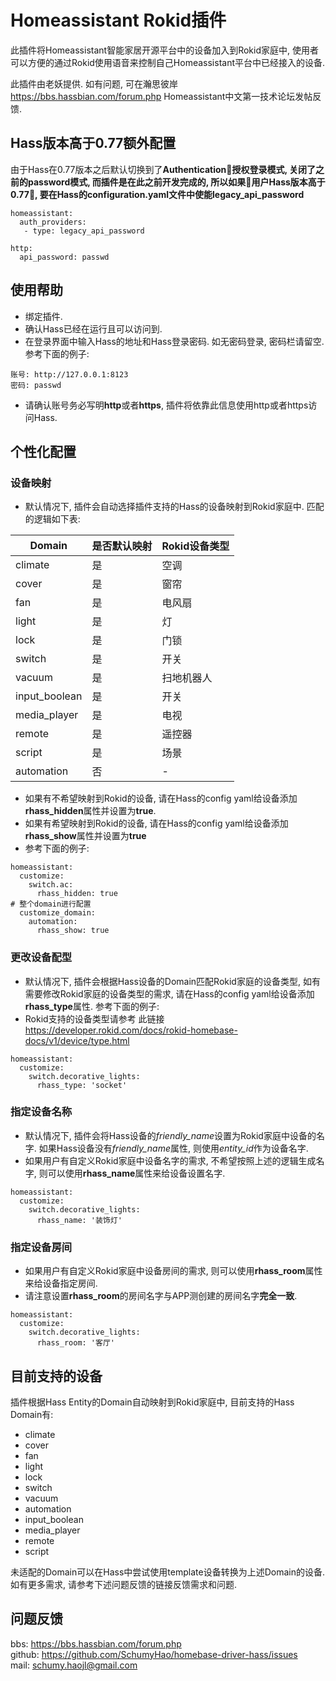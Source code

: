 # Homeassistant Rokid插件
此插件将Homeassistant智能家居开源平台中的设备加入到Rokid家庭中, 使用者可以方便的通过Rokid使用语音来控制自己Homeassistant平台中已经接入的设备.    

此插件由老妖提供.
如有问题, 可在瀚思彼岸<https://bbs.hassbian.com/forum.php> Homeassistant中文第一技术论坛发帖反馈.

## Hass版本高于0.77额外配置

由于Hass在0.77版本之后默认切换到了**Authentication**授权登录模式, 关闭了之前的password模式, 而插件是在此之前开发完成的, 所以如果用户Hass版本高于0.77, 要在Hass的configuration.yaml文件中**使能legacy_api_password**
```
homeassistant:
  auth_providers:
   - type: legacy_api_password

http:
  api_password: passwd
```

## 使用帮助
- 绑定插件.
- 确认Hass已经在运行且可以访问到.
- 在登录界面中输入Hass的地址和Hass登录密码. 如无密码登录, 密码栏请留空. 参考下面的例子:
```
账号: http://127.0.0.1:8123
密码: passwd
```
- 请确认账号务必写明**http**或者**https**, 插件将依靠此信息使用http或者https访问Hass.

## 个性化配置
### 设备映射
- 默认情况下, 插件会自动选择插件支持的Hass的设备映射到Rokid家庭中. 匹配的逻辑如下表:

Domain | 是否默认映射 | Rokid设备类型
------ | -------| ------------
climate | 是 | 空调
cover | 是 | 窗帘
fan | 是 | 电风扇
light | 是 | 灯
lock | 是 | 门锁
switch | 是 | 开关
vacuum | 是 | 扫地机器人
input_boolean | 是 | 开关
media_player | 是 | 电视
remote | 是 | 遥控器
script | 是 | 场景
automation | 否 | -
- 如果有不希望映射到Rokid的设备, 请在Hass的config yaml给设备添加**rhass_hidden**属性并设置为**true**.
- 如果有希望映射到Rokid的设备, 请在Hass的config yaml给设备添加**rhass_show**属性并设置为**true**
- 参考下面的例子:

```
homeassistant:
  customize:
    switch.ac:
      rhass_hidden: true
# 整个domain进行配置
  customize_domain:
    automation:
      rhass_show: true
```

### 更改设备配型
- 默认情况下, 插件会根据Hass设备的Domain匹配Rokid家庭的设备类型, 如有需要修改Rokid家庭的设备类型的需求, 请在Hass的config yaml给设备添加**rhass_type**属性. 参考下面的例子:
- Rokid支持的设备类型请参考 此链接<https://developer.rokid.com/docs/rokid-homebase-docs/v1/device/type.html>
```
homeassistant:
  customize:
    switch.decorative_lights:
      rhass_type: 'socket'
```

### 指定设备名称
- 默认情况下, 插件会将Hass设备的*friendly_name*设置为Rokid家庭中设备的名字. 如果Hass设备没有*friendly_name*属性, 则使用*entity_id*作为设备名字.
- 如果用户有自定义Rokid家庭中设备名字的需求, 不希望按照上述的逻辑生成名字, 则可以使用**rhass_name**属性来给设备设置名字.
```
homeassistant:
  customize:
    switch.decorative_lights:
      rhass_name: '装饰灯'
```

### 指定设备房间
- 如果用户有自定义Rokid家庭中设备房间的需求, 则可以使用**rhass_room**属性来给设备指定房间.
- 请注意设置**rhass_room**的房间名字与APP测创建的房间名字**完全一致**.
```
homeassistant:
  customize:
    switch.decorative_lights:
      rhass_room: '客厅'
```

## 目前支持的设备
插件根据Hass Entity的Domain自动映射到Rokid家庭中, 目前支持的Hass Domain有:
- climate
- cover
- fan
- light
- lock
- switch
- vacuum
- automation
- input_boolean
- media_player
- remote
- script

未适配的Domain可以在Hass中尝试使用template设备转换为上述Domain的设备.    
如有更多需求, 请参考下述问题反馈的链接反馈需求和问题.

## 问题反馈
bbs: <https://bbs.hassbian.com/forum.php>  
github: <https://github.com/SchumyHao/homebase-driver-hass/issues>  
mail: <schumy.haojl@gmail.com>


